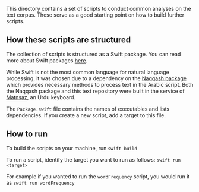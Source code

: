 This directory contains a set of scripts to conduct common analyses on the text corpus. These serve as a good starting point on how to build further scripts.

## How these scripts are structured

The collection of scripts is structured as a Swift package. You can read more about Swift packages [here](https://swift.org/package-manager/). 

While Swift is not the most common language for natural language processing, it was chosen due to a dependency on the [Naqqash package](http://github.com/zeerakahmed/naqqash) which provides necessary methods to process text in the Arabic script. Both the Naqqash package and this text repository were built in the service of [Matnsaz](https://matnsaz.net), an Urdu keyboard.

The `Package.swift` file contains the names of executables and lists dependencies. If you create a new script, add a target to this file.

## How to run

To build the scripts on your machine, run
`swift build`

To run a script, identify the target you want to run as follows:
`swift run <target>`

For example if you wanted to run the `wordFrequency` script, you would run it as
`swift run wordFrequency`


